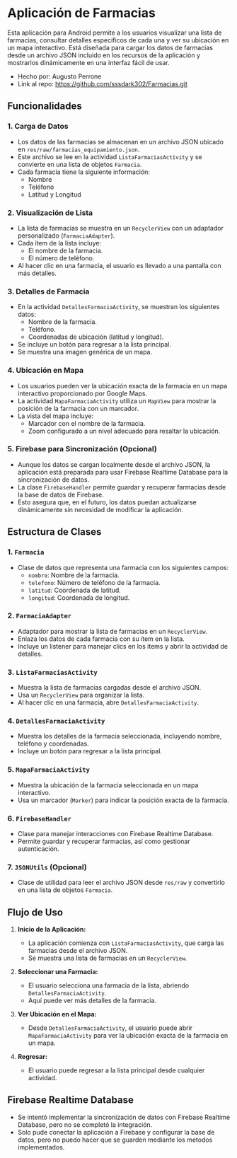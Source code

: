# Aplicación de Farmacias

Esta aplicación para Android permite a los usuarios visualizar una lista de farmacias, consultar detalles específicos de cada una y ver su ubicación en un mapa interactivo.
Está diseñada para cargar los datos de farmacias desde un archivo JSON incluido en los recursos de la aplicación y mostrarlos dinámicamente en una interfaz fácil de usar.

- Hecho por: Augusto Perrone
- Link al repo: https://github.com/sssdark302/Farmacias.git 

## Funcionalidades

### 1. **Carga de Datos**
- Los datos de las farmacias se almacenan en un archivo JSON ubicado en `res/raw/farmacias_equipamiento.json`.
- Este archivo se lee en la actividad `ListaFarmaciasActivity` y se convierte en una lista de objetos `Farmacia`.
- Cada farmacia tiene la siguiente información:
    - Nombre
    - Teléfono
    - Latitud y Longitud

### 2. **Visualización de Lista**
- La lista de farmacias se muestra en un `RecyclerView` con un adaptador personalizado (`FarmaciaAdapter`).
- Cada ítem de la lista incluye:
    - El nombre de la farmacia.
    - El número de teléfono.
- Al hacer clic en una farmacia, el usuario es llevado a una pantalla con más detalles.

### 3. **Detalles de Farmacia**
- En la actividad `DetallesFarmaciaActivity`, se muestran los siguientes datos:
    - Nombre de la farmacia.
    - Teléfono.
    - Coordenadas de ubicación (latitud y longitud).
- Se incluye un botón para regresar a la lista principal.
- Se muestra una imagen genérica de un mapa.

### 4. **Ubicación en Mapa**
- Los usuarios pueden ver la ubicación exacta de la farmacia en un mapa interactivo proporcionado por Google Maps.
- La actividad `MapaFarmaciaActivity` utiliza un `MapView` para mostrar la posición de la farmacia con un marcador.
- La vista del mapa incluye:
    - Marcador con el nombre de la farmacia.
    - Zoom configurado a un nivel adecuado para resaltar la ubicación.

### 5. **Firebase para Sincronización (Opcional)**
- Aunque los datos se cargan localmente desde el archivo JSON, la aplicación está preparada para usar Firebase Realtime Database para la sincronización de datos.
- La clase `FirebaseHandler` permite guardar y recuperar farmacias desde la base de datos de Firebase.
- Esto asegura que, en el futuro, los datos puedan actualizarse dinámicamente sin necesidad de modificar la aplicación.

## Estructura de Clases

### **1. `Farmacia`**
- Clase de datos que representa una farmacia con los siguientes campos:
    - `nombre`: Nombre de la farmacia.
    - `telefono`: Número de teléfono de la farmacia.
    - `latitud`: Coordenada de latitud.
    - `longitud`: Coordenada de longitud.

### **2. `FarmaciaAdapter`**
- Adaptador para mostrar la lista de farmacias en un `RecyclerView`.
- Enlaza los datos de cada farmacia con su ítem en la lista.
- Incluye un listener para manejar clics en los ítems y abrir la actividad de detalles.

### **3. `ListaFarmaciasActivity`**
- Muestra la lista de farmacias cargadas desde el archivo JSON.
- Usa un `RecyclerView` para organizar la lista.
- Al hacer clic en una farmacia, abre `DetallesFarmaciaActivity`.

### **4. `DetallesFarmaciaActivity`**
- Muestra los detalles de la farmacia seleccionada, incluyendo nombre, teléfono y coordenadas.
- Incluye un botón para regresar a la lista principal.

### **5. `MapaFarmaciaActivity`**
- Muestra la ubicación de la farmacia seleccionada en un mapa interactivo.
- Usa un marcador (`Marker`) para indicar la posición exacta de la farmacia.

### **6. `FirebaseHandler`**
- Clase para manejar interacciones con Firebase Realtime Database.
- Permite guardar y recuperar farmacias, así como gestionar autenticación.

### **7. `JSONUtils` (Opcional)**
- Clase de utilidad para leer el archivo JSON desde `res/raw` y convertirlo en una lista de objetos `Farmacia`.

## Flujo de Uso

1. **Inicio de la Aplicación:**
    - La aplicación comienza con `ListaFarmaciasActivity`, que carga las farmacias desde el archivo JSON.
    - Se muestra una lista de farmacias en un `RecyclerView`.

2. **Seleccionar una Farmacia:**
    - El usuario selecciona una farmacia de la lista, abriendo `DetallesFarmaciaActivity`.
    - Aquí puede ver más detalles de la farmacia.

3. **Ver Ubicación en el Mapa:**
    - Desde `DetallesFarmaciaActivity`, el usuario puede abrir `MapaFarmaciaActivity` para ver la ubicación exacta de la farmacia en un mapa.

4. **Regresar:**
    - El usuario puede regresar a la lista principal desde cualquier actividad.

## Firebase Realtime Database

- Se intentó implementar la sincronización de datos con Firebase Realtime Database, pero no se completó la integración.
- Solo pude conectar la aplicación a Firebase y configurar la base de datos, pero no puedo hacer que se guarden mediante los metodos implementados.


